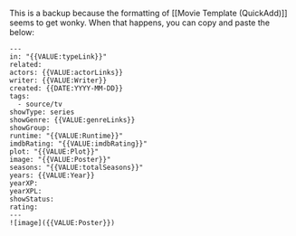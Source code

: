 This is a backup because the formatting of [[Movie Template (QuickAdd)]] seems to get wonky. When that happens, you can copy and paste the below:

```
---
in: "{{VALUE:typeLink}}"
related: 
actors: {{VALUE:actorLinks}}
writer: {{VALUE:Writer}}
created: {{DATE:YYYY-MM-DD}}
tags:
  - source/tv
showType: series
showGenre: {{VALUE:genreLinks}}
showGroup: 
runtime: "{{VALUE:Runtime}}"
imdbRating: "{{VALUE:imdbRating}}"
plot: "{{VALUE:Plot}}"
image: "{{VALUE:Poster}}"
seasons: "{{VALUE:totalSeasons}}"
years: {{VALUE:Year}}
yearXP: 
yearXPL: 
showStatus: 
rating:
---
![image]({{VALUE:Poster}})


```